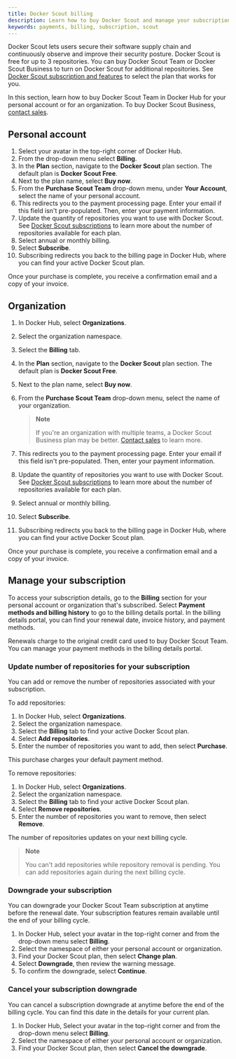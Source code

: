 ```yaml
---
title: Docker Scout billing
description: Learn how to buy Docker Scout and manage your subscription
keywords: payments, billing, subscription, scout
---
```


Docker Scout lets users secure their software supply chain and continuously observe and improve their security posture. Docker Scout is free for up to 3 repositories. You can buy Docker Scout Team or Docker Scout Business to turn on Docker Scout for additional repositories. See [Docker Scout subscription and features](../subscription/scout-details.md) to select the plan that works for you.

In this section, learn how to buy Docker Scout Team in Docker Hub for your personal account or for an organization. To buy Docker Scout Business, [contact sales](https://www.docker.com/products/docker-scout/).

## Personal account

1. Select your avatar in the top-right corner of Docker Hub.
2. From the drop-down menu select **Billing**.
3. In the **Plan** section, navigate to the **Docker Scout** plan section. The default plan is **Docker Scout Free**. 
4. Next to the plan name, select **Buy now**.
5. From the **Purchase Scout Team** drop-down menu, under **Your Account**, select the name of your personal account.
6. This redirects you to the payment processing page. Enter your email if this field isn't pre-populated. Then, enter your payment information.
7. Update the quantity of repositories you want to use with Docker Scout. See [Docker Scout subscriptions](../subscription/scout-details.md) to learn more about the number of repositories available for each plan.
8. Select annual or monthly billing.
9. Select **Subscribe**.
10. Subscribing redirects you back to the billing page in Docker Hub, where you can find your active Docker Scout plan.

Once your purchase is complete, you receive a confirmation email and a copy of your invoice. 

## Organization

1. In Docker Hub, select **Organizations**. 
2. Select the organization namespace. 
3. Select the **Billing** tab.
4. In the **Plan** section, navigate to the **Docker Scout** plan section. The default plan is **Docker Scout Free**. 
5. Next to the plan name, select **Buy now**.
6. From the **Purchase Scout Team** drop-down menu, select the name of your organization.

    >**Note**
    >
    > If you're an organization with multiple teams, a Docker Scout Business plan may be better. [Contact sales](https://www.docker.com/products/docker-scout/) to learn more.

7. This redirects you to the payment processing page. Enter your email if this field isn't pre-populated. Then, enter your payment information.
8. Update the quantity of repositories you want to use with Docker Scout. See [Docker Scout subscriptions](../subscription/scout-details.md) to learn more about the number of repositories available for each plan.
9. Select annual or monthly billing.
10. Select **Subscribe**.
11. Subscribing redirects you back to the billing page in Docker Hub, where you can find your active Docker Scout plan.

Once your purchase is complete, you receive a confirmation email and a copy of your invoice.

## Manage your subscription

To access your subscription details, go to the **Billing** section for your personal account or organization that's subscribed. Select **Payment methods and billing history** to go to the billing details portal. In the billing details portal, you can find your renewal date, invoice history, and payment methods.

Renewals charge to the original credit card used to buy Docker Scout Team. You can manage your payment methods in the billing details portal.

### Update number of repositories for your subscription

You can add or remove the number of repositories associated with your subscription.

To add repositories:

1. In Docker Hub, select **Organizations**.
2. Select the organization namespace.
3. Select the **Billing** tab to find your active Docker Scout plan.
4. Select **Add repositories**.
5. Enter the number of repositories you want to add, then select **Purchase**.

This purchase charges your default payment method.

To remove repositories:

1. In Docker Hub, select **Organizations**.
2. Select the organization namespace.
3. Select the **Billing** tab to find your active Docker Scout plan.
4. Select **Remove repositories**.
5. Enter the number of repositories you want to remove, then select **Remove**.

The number of repositories updates on your next billing cycle.

> **Note**
>
> You can't add repositories while repository removal is pending. You can add repositories again during the next billing cycle.

### Downgrade your subscription

You can downgrade your Docker Scout Team subscription at anytime before the renewal date. Your subscription features remain available until the end of your billing cycle.

1. In Docker Hub, select your avatar in the top-right corner and from the drop-down menu select **Billing**.
2. Select the namespace of either your personal account or organization.
3. Find your Docker Scout plan, then select **Change plan**.
4. Select **Downgrade**, then review the warning message.
5. To confirm the downgrade, select **Continue**.

### Cancel your subscription downgrade

You can cancel a subscription downgrade at anytime before the end of the billing cycle. You can find this date in the details for your current plan.

1. In Docker Hub, Select your avatar in the top-right corner and from the drop-down menu select **Billing**.
2. Select the namespace of either your personal account or organization.
3. Find your Docker Scout plan, then select **Cancel the downgrade**.
